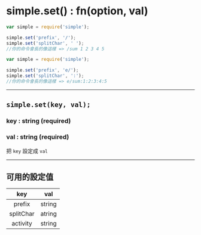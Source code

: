 # simple.set() : fn(option, val) #
```js
var simple = require('simple');

simple.set('prefix', '/');
simple.set('splitChar', ' ');
//你的命令會長的像這樣 => /sum 1 2 3 4 5
```
```js
var simple = require('simple');

simple.set('prefix', 'e/');
simple.set('splitChar', ':');
//你的命令會長的像這樣 => e/sum:1:2:3:4:5

```
---
## `simple.set(key, val);` ##
### key : string (required) ###
### val : string (required) ###

把 `key` 設定成 `val`    

---
## 可用的設定值 ##

|   key      |   val      |
|   :----:   |   :----:   |
| prefix |   string   |
| splitChar  |   atring   |
| activity   |   string   |
